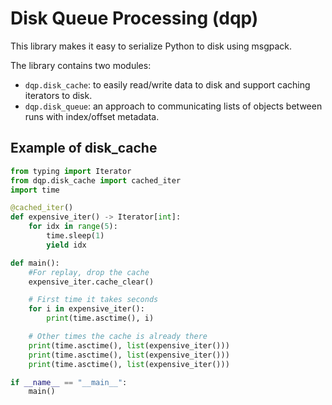 # Disk Queue Processing (dqp)

This library makes it easy to serialize Python to disk using msgpack.

The library contains two modules:

- `dqp.disk_cache`: to easily read/write data to disk and support caching iterators to disk.
- `dqp.disk_queue`: an approach to communicating lists of objects between runs with index/offset metadata.

## Example of disk_cache

```python
from typing import Iterator
from dqp.disk_cache import cached_iter
import time

@cached_iter()
def expensive_iter() -> Iterator[int]:
    for idx in range(5):
        time.sleep(1)
        yield idx

def main():
    #For replay, drop the cache
    expensive_iter.cache_clear()

    # First time it takes seconds
    for i in expensive_iter():
        print(time.asctime(), i)

    # Other times the cache is already there
    print(time.asctime(), list(expensive_iter()))
    print(time.asctime(), list(expensive_iter()))
    print(time.asctime(), list(expensive_iter()))

if __name__ == "__main__":
    main()

```
